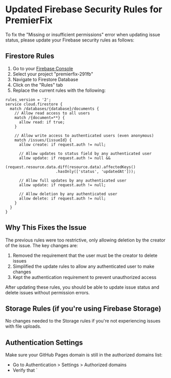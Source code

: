 # Updated Firebase Security Rules for PremierFix

To fix the "Missing or insufficient permissions" error when updating issue status, please update your Firebase security rules as follows:

## Firestore Rules

1. Go to your [Firebase Console](https://console.firebase.google.com/)
2. Select your project "premierfix-291fb"
3. Navigate to Firestore Database
4. Click on the "Rules" tab
5. Replace the current rules with the following:

```
rules_version = '2';
service cloud.firestore {
  match /databases/{database}/documents {
    // Allow read access to all users
    match /{document=**} {
      allow read: if true;
    }
    
    // Allow write access to authenticated users (even anonymous)
    match /issues/{issueId} {
      allow create: if request.auth != null;
      
      // Allow updates to status field by any authenticated user
      allow update: if request.auth != null && 
                     (request.resource.data.diff(resource.data).affectedKeys()
                      .hasOnly(['status', 'updatedAt']));
                      
      // Allow full updates by any authenticated user
      allow update: if request.auth != null;
                     
      // Allow deletion by any authenticated user
      allow delete: if request.auth != null;
    }
  }
}
```

## Why This Fixes the Issue

The previous rules were too restrictive, only allowing deletion by the creator of the issue. The key changes are:

1. Removed the requirement that the user must be the creator to delete issues
2. Simplified the update rules to allow any authenticated user to make changes
3. Kept the authentication requirement to prevent unauthorized access

After updating these rules, you should be able to update issue status and delete issues without permission errors.

## Storage Rules (if you're using Firebase Storage)

No changes needed to the Storage rules if you're not experiencing issues with file uploads.

## Authentication Settings

Make sure your GitHub Pages domain is still in the authorized domains list:
- Go to Authentication > Settings > Authorized domains
- Verify that `